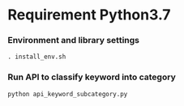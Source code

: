 # Requirement Python3.7
### Environment and library settings
```
. install_env.sh
```
### Run API to classify keyword into category
```
python api_keyword_subcategory.py
```